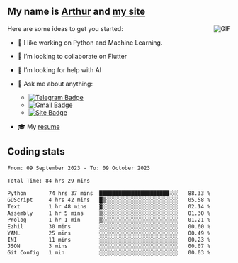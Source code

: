 
## My name is [Arthur](https://www.linkedin.com/in/arthur-novais-201420/) and [my site](https://arthurcn96.github.io/)

<!--
**Arthurcn96/Arthurcn96** is a ✨ _special_ ✨ repository because its `README.md` (this file) appears on your GitHub profile.
-->
<img align="right"  max-width="440" max-height="240" alt="GIF" src="https://raw.githubusercontent.com/Arthurcn96/Arthurcn96/master/helloThere.gif" />

Here are some ideas to get you started:

- 🤖 I like working on Python and Machine Learning.
- 👯 I’m looking to collaborate on Flutter
- 🤔 I’m looking for help with AI
- 💬 Ask me about anything:
    - [![Telegram Badge](https://img.shields.io/badge/-@Arthurcn9-0088cc?style=for-the-badge&logo=Telegram&logoColor=white)](https://t.me/Arthurcn9)
    - [![Gmail Badge](https://img.shields.io/badge/-@Arthurcn9-red?style=for-the-badge&logo=Gmail&logoColor=white)](mailto:Arthurcn96@gmail.com)
    - [![Site Badge](https://img.shields.io/badge/arthurcn96.github.io-informational?style=for-the-badge&logo=internetexplorer)](https://arthurcn96.github.io/)

- 🎓 My [resume](https://github.com/Arthurcn96/resume/blob/master/Resume_PT-BR.pdf)


## Coding stats
<!--START_SECTION:waka-->

```txt
From: 09 September 2023 - To: 09 October 2023

Total Time: 84 hrs 29 mins

Python       74 hrs 37 mins  ██████████████████████░░░   88.33 %
GDScript     4 hrs 42 mins   █▒░░░░░░░░░░░░░░░░░░░░░░░   05.58 %
Text         1 hr 48 mins    ▓░░░░░░░░░░░░░░░░░░░░░░░░   02.14 %
Assembly     1 hr 5 mins     ▒░░░░░░░░░░░░░░░░░░░░░░░░   01.30 %
Prolog       1 hr 1 min      ▒░░░░░░░░░░░░░░░░░░░░░░░░   01.21 %
Ezhil        30 mins         ░░░░░░░░░░░░░░░░░░░░░░░░░   00.60 %
YAML         25 mins         ░░░░░░░░░░░░░░░░░░░░░░░░░   00.49 %
INI          11 mins         ░░░░░░░░░░░░░░░░░░░░░░░░░   00.23 %
JSON         3 mins          ░░░░░░░░░░░░░░░░░░░░░░░░░   00.07 %
Git Config   1 min           ░░░░░░░░░░░░░░░░░░░░░░░░░   00.03 %
```

<!--END_SECTION:waka-->
